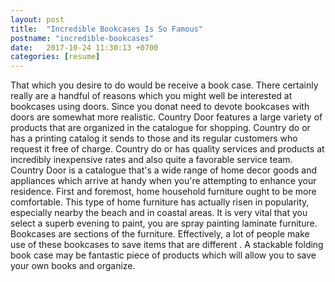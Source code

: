 ```yaml
---
layout: post
title:  "Incredible Bookcases Is So Famous"
postname: "incredible-bookcases"
date:   2017-10-24 11:30:13 +0700
categories: [resume]
---
```

That which you desire to do would be receive a book case. There certainly really are a handful of reasons which you might well be interested at bookcases using doors. Since you donat need to devote bookcases with doors are somewhat more realistic. Country Door features a large variety of products that are organized in the catalogue for shopping. Country do or has a printing catalog it sends to those and its regular customers who request it free of charge. Country do or has quality services and products at incredibly inexpensive rates and also quite a favorable service team. Country Door is a catalogue that's a wide range of home decor goods and appliances which arrive at handy when you're attempting to enhance your residence. First and foremost, home household furniture ought to be more comfortable. This type of home furniture has actually risen in popularity, especially nearby the beach and in coastal areas. It is very vital that you select a superb evening to paint, you are spray painting laminate furniture. Bookcases are sections of the furniture. Effectively, a lot of people make use of these bookcases to save items that are different . A stackable folding book case may be fantastic piece of products which will allow you to save your own books and organize.
